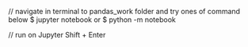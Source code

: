 // navigate in terminal to pandas_work folder and try ones of command below
$ jupyter notebook
or
$ python -m notebook


// run on Jupyter
Shift + Enter
